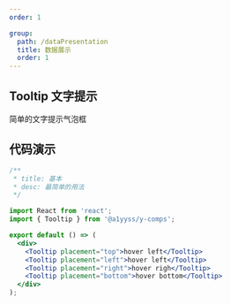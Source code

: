 ```yaml
---
order: 1

group:
  path: /dataPresentation
  title: 数据展示
  order: 1
---
```


## Tooltip 文字提示

简单的文字提示气泡框

## 代码演示

```jsx
/**
 * title: 基本
 * desc: 最简单的用法
 */

import React from 'react';
import { Tooltip } from '@a1yyss/y-comps';

export default () => (
  <div>
    <Tooltip placement="top">hover left</Tooltip>
    <Tooltip placement="left">hover left</Tooltip>
    <Tooltip placement="right">hover righ</Tooltip>
    <Tooltip placement="bottom">hover bottom</Tooltip>
  </div>
);
```

<API src="./index.tsx"></API>
